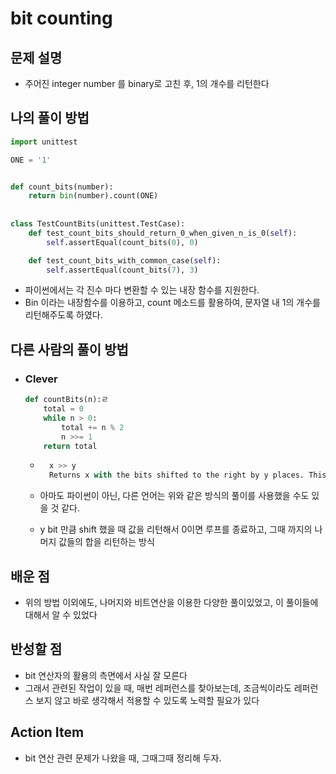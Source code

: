 # bit counting

## 문제 설명

* 주어진 integer number 를 binary로 고친 후, 1의 개수를 리턴한다



## 나의 풀이 방법

```python
import unittest

ONE = '1'


def count_bits(number):
    return bin(number).count(ONE)
    
    
class TestCountBits(unittest.TestCase):
    def test_count_bits_should_return_0_when_given_n_is_0(self):
        self.assertEqual(count_bits(0), 0)

    def test_count_bits_with_common_case(self):
        self.assertEqual(count_bits(7), 3)

```

*  파이썬에서는 각 진수 마다 변환할 수 있는 내장 함수를 지원한다.
*  Bin 이라는 내장함수를 이용하고, count 메소드를 활용하여, 문자열 내 1의 개수를 리턴해주도록 하였다.

## 다른 사람의 풀이 방법

* ### Clever

  ```python
  def countBits(n):ㄹ
      total = 0
      while n > 0:
          total += n % 2
          n >>= 1
      return total
  ```
  
  * ```python
      x >> y
      Returns x with the bits shifted to the right by y places. This is the same as //'ing x by 2**y.
      ```
  
  * 아마도 파이썬이 아닌, 다른 언어는 위와 같은 방식의 풀이를 사용했을 수도 있을 것 같다.
  
  * y bit 만큼 shift 했을 때 값을 리턴해서 0이면 루프를 종료하고, 그때 까지의 나머지 값들의 합을 리턴하는 방식


## 배운 점

*   위의 방법 이외에도, 나머지와 비트연산을 이용한 다양한 풀이있었고, 이 풀이들에 대해서 알 수 있었다

## 반성할 점

*   bit 연산자의 활용의 측면에서 사실 잘 모른다
*   그래서 관련된 작업이 있을 때, 매번 레퍼런스를 찾아보는데, 조금씩이라도 레퍼런스 보지 않고 바로 생각해서 적용할 수 있도록 노력할 필요가 있다

## Action Item

*   bit 연산 관련 문제가 나왔을 때, 그때그때 정리해 두자.
